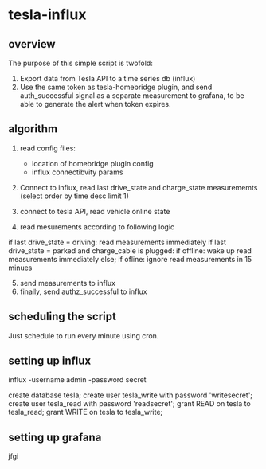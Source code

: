 # tesla-influx

## overview

The purpose of this simple script is twofold:
1. Export data from Tesla API to a time series db (influx)
2. Use the same token as tesla-homebridge plugin, and send auth_successful signal as a separate measurement to grafana, to be able to generate the alert when token expires.

## algorithm

1. read config files:
	- location of homebridge plugin config
	- influx connectibvity params

2. Connect to influx, read last drive_state and charge_state measurememts (select order by time desc limit 1)

3. connect to tesla API, read vehicle online state

4. read mesurements according to following logic 

if last drive_state = driving:
	read measurements immediately
if last drive_state = parked and charge_cable is plugged:
	if offline:
		wake up
	read measurements immediately
else;
	if ofline:
		ignore
	read measurements in 15 minues 

5. send measurements to influx
6. finally, send authz_successful to influx

## scheduling the script

Just schedule to run every minute using cron.

## setting up influx

influx -username admin -password secret

create database tesla;
create user tesla_write with password 'writesecret';
create user tesla_read with password 'readsecret';
grant READ on tesla to tesla_read;
grant WRITE on tesla to tesla_write;

## setting up grafana

jfgi



